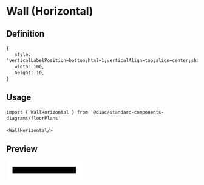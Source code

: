 # Wall (Horizontal)

## Definition

```
{
  _style: 'verticalLabelPosition=bottom;html=1;verticalAlign=top;align=center;shape=mxgraph.floorplan.wall;fillColor=strokeColor;',
  _width: 100,
  _height: 10,
}
```

## Usage

```
import { WallHorizontal } from '@diac/standard-components-diagrams/floorPlans'

<WallHorizontal/>
```

## Preview

<img src="./wall-horizontal.png" width="200"/>
